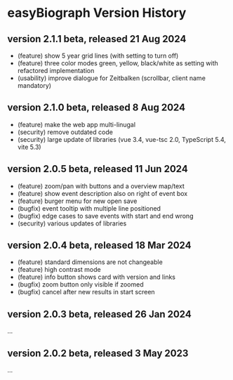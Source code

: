 # easyBiograph Version History

## version 2.1.1 beta, released 21 Aug 2024

* (feature) show 5 year grid lines (with setting to turn off)
* (feature) three color modes green, yellow, black/white as setting with refactored implementation
* (usability) improve dialogue for Zeitbalken (scrollbar, client name mandatory)

## version 2.1.0 beta, released 8 Aug 2024

* (feature) make the web app multi-linugal
* (security) remove outdated code
* (security) large update of libraries (vue 3.4, vue-tsc 2.0, TypeScript 5.4, vite 5.3)

## version 2.0.5 beta, released 11 Jun 2024

* (feature) zoom/pan with buttons and a overview map/text
* (feature) show event description also on right of event box
* (feature) burger menu for new open save
* (bugfix) event tooltip with multiple line positioned
* (bugfix) edge cases to save events with start and end wrong
* (security) various updates of libraries

## version 2.0.4 beta, released 18 Mar 2024

* (feature) standard dimensions are not changeable
* (feature) high contrast mode
* (feature) info button shows card with version and links
* (bugfix) zoom button only visible if zoomed
* (bugfix) cancel after new results in start screen

## version 2.0.3 beta, released 26 Jan 2024

...

## version 2.0.2 beta, released 3 May 2023

...
